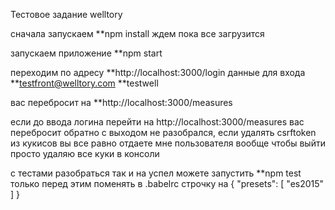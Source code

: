 Тестовое задание welltory

сначала запускаем
**npm install
ждем пока все загрузится

запускаем приложение
**npm start

переходим по адресу 
**http://localhost:3000/login
данные для входа 
**testfront@welltory.com
**testwell

вас перебросит на 
**http://localhost:3000/measures

если до ввода логина перейти на http://localhost:3000/measures вас перебросит обратно
с выходом не разобрался, если удалять csrftoken из кукисов вы все равно отдаете мне пользователя
вообще чтобы выйти просто удаляю все куки в консоли

с тестами разобраться так и на успел
можете запустить
**npm test
только перед этим поменять в .babelrc строчку на 
{
  "presets": [
    "es2015"
  ]
}

